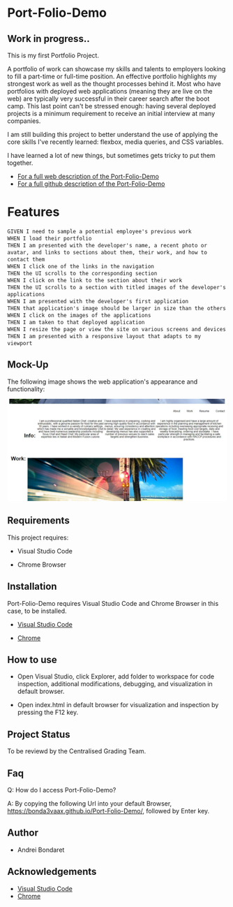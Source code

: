 # Port-Folio-Demo
## Work in progress..

This is my first Portfolio Project.

A portfolio of work can showcase my skills and talents to employers looking to fill a part-time or full-time position. An effective portfolio highlights my strongest work as well as the thought processes behind it. Most who have portfolios with deployed web applications (meaning they are live on the web) are typically very successful in their career search after the boot camp. This last point can't be stressed enough: having several deployed projects is a minimum requirement to receive an initial interview at many companies.

I am still building this project to better understand the use of applying the core skills I've recently learned: flexbox, media queries, and CSS variables.

I have learned a lot of new things, but sometimes gets tricky to put them together.



 - [For a full web description of the Port-Folio-Demo](https://bonda3vaax.github.io/Port-Folio-Demo/)
 - [For a full github description of the Port-Folio-Demo](https://github.com/Bonda3Vaax/Port-Folio-Demo)

# Features

```
GIVEN I need to sample a potential employee's previous work
WHEN I load their portfolio
THEN I am presented with the developer's name, a recent photo or avatar, and links to sections about them, their work, and how to contact them
WHEN I click one of the links in the navigation
THEN the UI scrolls to the corresponding section
WHEN I click on the link to the section about their work
THEN the UI scrolls to a section with titled images of the developer's applications
WHEN I am presented with the developer's first application
THEN that application's image should be larger in size than the others
WHEN I click on the images of the applications
THEN I am taken to that deployed application
WHEN I resize the page or view the site on various screens and devices
THEN I am presented with a responsive layout that adapts to my viewport
```

## Mock-Up

The following image shows the web application's appearance and functionality:

![The Port-Folio-Demo webpage includes a navigation bar, a header image, and cards with text and images at the bottom of the page.](./assets/images/Capture.JPG)
## Requirements 

This project requires:

  - Visual Studio Code
  
  - Chrome Browser

## Installation

Port-Folio-Demo requires Visual Studio Code and Chrome Browser in this case, to be installed.   

- [Visual Studio Code](https://code.visualstudio.com/Download)

- [Chrome](https://https://www.google.com.au/chrome/?brand=YTUH&gclid=Cj0KCQjwspKUBhCvARIsAB2IYut5nZcv5KdxSPEM-jChArgYIusCGWIY69hokwFpE1uWWRiR1NGNl4gaAmrbEALw_wcB&gclsrc=aw.ds)

## How to use

 - Open Visual Studio, click Explorer, add folder to workspace for code inspection, additional modifications, debugging, and visualization in default browser.
 
 - Open index.html in default browser for visualization and inspection by pressing the F12 key.

## Project Status

To be reviewd by the Centralised Grading Team. 


## Faq

Q: How do I access Port-Folio-Demo?

A: By copying the following Url into your default Browser, https://bonda3vaax.github.io/Port-Folio-Demo/, followed by Enter key.

## Author

 - Andrei Bondaret

## Acknowledgements

 
 - [Visual Studio Code](https://code.visualstudio.com/)
 - [Chrome](https://google.com)